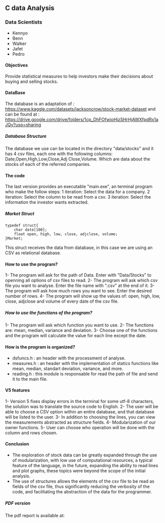 ## C data Analysis

### Data Scientists 
  - Kennyo
  - Benn
  - Walker
  - Jafet
  - Pedro
  
#### Objectives
Provide statistical measures to help investors make their decisions about buying and selling stocks.

#### DataBase
The database is an adaptation of : https://www.kaggle.com/datasets/jacksoncrow/stock-market-dataset 
and can be found at : https://drive.google.com/drive/folders/1cp_DhFOfwioHjzSHrHjAWXfpdRx1aJQy?usp=sharing

##### Database Structure
The database we use can be located in the directory "data/stocks" and it has 4 csv files, each one with the following columns:
Date,Open,High,Low,Close,Adj Close,Volume.
Which are data about the stocks of each of the referred companies.

#### The code
The last version provides an executable "main.exe", an terminal program who make the follow steps:
1 iteration:
Select the data for a company.
2 iteration:
Select the column to be read from a csv.
3 iteration:
Select the information the investor wants extracted.

##### Market Struct
```
typedef struct{
    char date[100];
    float open, high, low, close, adjclose, volume;
}Market;
```
This struct receives the data from database, in this case we are using an CSV as relational database.

#### How to use the program?

1- The program will ask for the path of Data. Enter with "Data/Stocks" to openning all options of csv files to read.
2- The program will ask which csv file you want to analyse. Enter the file name with ".csv" at the end of it.
3- The program will ask how much rows you want to see. Enter the desired number of rows.
4- The program will show up the values of: open, high, low, close, adjclose and volume of every date of the csv file.

##### How to use the functions of the program?

1- The program will ask which function you want to use. 
2- The functions are: mean, median, variance and deviation. 
3- Choose one of the functions and the program will calculate the value for each line except the date.

#### How is the program is organized?
- dsfuncs.h  : an header with the processment of analyse.
- measures.h : an header with the implementation of statics functions like mean, median, standart deviation, variance, and more.
- reading.h  : this module is responsable for read the path of file and send it to the main file.

#### V5 features
1- Version 5 fixes display errors in the terminal for some utf-8 characters, the solution was to translate the source code to English.
2- The user will be able to choose a CSV option within an entire database, and that database will be listed to the user.
3- In addition to choosing the lines, you can view the measurements abstracted as structure fields.
4- Modularization of our owner functions.
5- User can choose who operation will be done with the column and rows chosen.

#### Conclusion
- The exploration of stock data can be greatly expanded through the use of modularization, with low use of computational resources, a typical feature of the language, in the future, expanding the ability to read lines and plot graphs, these topics were beyond the scope of the initial analysis.
- The use of structures allows the elements of the csv file to be read as fields of the csv file, thus significantly reducing the verbosity of the code, and facilitating the abstraction of the data for the programmer.

##### PDF version
The pdf report is available at: 

